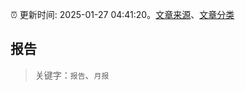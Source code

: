 :alarm_clock: 更新时间: 2025-01-27 04:41:20。[文章来源](/README.md)、[文章分类](/TAGS.md)

## 报告


> 关键字：`报告`、`月报`



